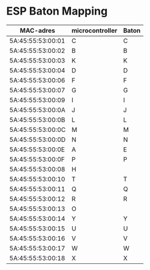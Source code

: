 # ESP Baton Mapping

| MAC-adres | microcontroller | Baton |
|-----------|-----|-------|
| 5A:45:55:53:00:01 | C | C
| 5A:45:55:53:00:02 | B | B
| 5A:45:55:53:00:03 | K | K
| 5A:45:55:53:00:04 | D | D
| 5A:45:55:53:00:06 | F | F
| 5A:45:55:53:00:07 | G | G
| 5A:45:55:53:00:09 | I | I
| 5A:45:55:53:00:0A | J | J
| 5A:45:55:53:00:0B | L | L
| 5A:45:55:53:00:0C | M | M
| 5A:45:55:53:00:0D | N | N
| 5A:45:55:53:00:0E | A | E
| 5A:45:55:53:00:0F | P | P
| 5A:45:55:53:00:08 | H | 
| 5A:45:55:53:00:10 | T | T
| 5A:45:55:53:00:11 | Q | Q
| 5A:45:55:53:00:12 | R | R
| 5A:45:55:53:00:13 | O | 
| 5A:45:55:53:00:14 | Y | Y
| 5A:45:55:53:00:15 | U | U
| 5A:45:55:53:00:16 | V | V
| 5A:45:55:53:00:17 | W | W
| 5A:45:55:53:00:18 | X | X
